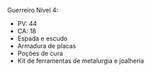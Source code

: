 Guerreiro Nível 4:

-   PV: 44
-   CA: 18
-   Espada e escudo
-   Armadura de placas
-   Poções de cura
-   Kit de ferramentas de metalurgia e joalheria